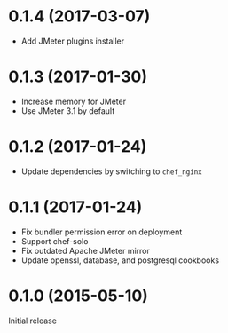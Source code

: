 # 0.1.4 (2017-03-07)

* Add JMeter plugins installer

# 0.1.3 (2017-01-30)

* Increase memory for JMeter
* Use JMeter 3.1 by default

# 0.1.2 (2017-01-24)

* Update dependencies by switching to `chef_nginx`

# 0.1.1 (2017-01-24)

* Fix bundler permission error on deployment
* Support chef-solo
* Fix outdated Apache JMeter mirror
* Update openssl, database, and postgresql cookbooks

# 0.1.0 (2015-05-10)

Initial release
